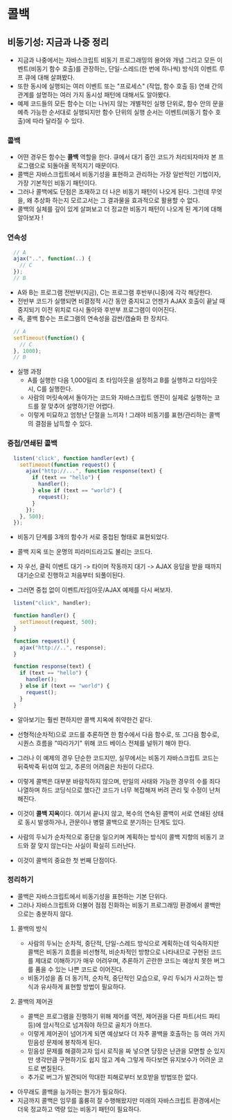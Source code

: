 # 콜백

## 비동기성: 지금과 나중 정리

- 지금과 나중에서는 자바스크립트 비동기 프로그래밍의 용어와 개념 그리고 모든 이벤트(비동기 함수 호출)를 관장하는,
  단일-스레드(한 번에 하나씩) 방식의 이벤트 루프 큐에 대해 살펴봤다.
- 또한 동시에 실행되는 여러 이벤트 또는 "프로세스" (작업, 함수 호출 등) 연쇄 간의 관계를 설명하는 여러 가지 동시성 패턴에 대해서도 알아봤다.
- 예제 코드들의 모든 함수는 더는 나뉘지 않는 개별적인 실행 단위로,
  함수 안의 문을 예측 가능한 순서대로 실행되지만 함수 단위의 실행 순서는 이벤트(비동기 함수 호출)에 따라 달라질 수 있다.

### 콜백

- 어떤 경우든 함수는 **콜백** 역할을 한다. 큐에서 대기 중인 코드가 처리되자마자 본 프로그램으로 되돌아올 목적지기 때문이다.
- 콜백은 자바스크립트에서 비동기성을 표현하고 관리하는 가장 일반적인 기법이자, 가장 기본적인 비동기 패턴이다.
- 그러나 콜백에도 단점은 조재하고 더 나은 비동기 패턴이 나오게 된다.
  그런데 무엇을, 왜 추상화 하는지 모르고서는 그 결과물을 효과적으로 활용할 수 없다.
- 콜백의 실체를 깊이 있게 살펴보고 더 정교한 비동기 패턴이 나오게 된 계기에 대해 알아보자 !

### 연속성

```Javascript
  // A
  ajax("..", function(..) {
    // C
  });
  // B
```

- A와 B는 프로그램 전반부(지금), C는 프로그램 후반부(니중)에 각각 해당한다.
- 전반부 코드가 실행되면 비결정적 시간 동안 중지되고 언젠가 AJAX 호출이 끝날 때 중지되기 이전 위치로 다시 돌아와 후반부 프로그램이 이어진다.
- 즉, 콜백 함수는 프로그램의 연속성을 감싼/캡슐화 한 장치다.

```Javascript
  // A
  setTimeout(function() {
    // C
  }, 1000);
  // B
```

- 실행 과정
  - A를 실행한 다음 1,000밀리 초 타임아웃을 설정하고 B를 실행하고 타임아웃 시, C를 실행한다.
  - 사람의 머릿속에서 돌아가는 코드와 자바스크립트 엔진이 실제로 실행하는 코드를 잘 맞추어 설명하기란 어렵다.
  - 이렇게 미묘하고 엄청난 단절을 느끼자 ! 그래야 비동기를 표현/관리하는 콜백의 결점을 납득할 수 있다.

### 중첩/연쇄된 콜백

```Javascript
  listen('click', function handler(evt) {
    setTimeout(function request() {
      ajax("http://...", function response(text) {
        if (text == "hello") {
          handler();
        } else if (text == "world") {
          request();
        }
      });
    }, 500);
  });

```

- 비동기 단계를 3개의 함수가 서로 중첩된 형태로 표현되었다.
- 콜백 지옥 또는 운명의 피라미드라고도 불리는 코드다.
- 자 우선, 클릭 이벤트 대기 -> 타이머 작동까지 대기 -> AJAX 응답을 받을 때까지 대기순으로 진행하고 처음부터 되풀이된다.

- 그러면 중첩 없이 이벤트/타임아웃/AJAX 예제를 다시 써보자.

```Javascript
  listen("click", handler);

  function handler() {
    setTimeout(request, 500);
  }

  function request() {
    ajax("http://..", response);
  }

  function response(text) {
    if (text == "hello") {
      handler();
    } else if (text == "world") {
      request();
    }
  }

```

- 알아보기는 훨씬 편하지만 콜백 지옥에 취약한건 같다.
- 선형적(순차적)으로 코드를 추론하면 한 함수에서 다음 함수로, 또 그다음 함수로, 시퀀스 흐름을 "따라가기" 위해 코드 베이스 전체를 널뛰기 해야 한다.
- 그러나 이 예제의 경우 단순한 코드지만, 실무에서는 비동기 자바스크립트 코드는 뒤죽박죽 뒤섞여 있고, 추론의 어려움은 차원이 다르다.

- 이렇게 콜백은 대부분 바람직하지 않으며, 만일의 사태와 가능한 경우의 수를 죄다 나열하며 하드 코딩식으로 했다간 코드가 너무 복잡해져 버려 관리 및 수정이 난처해진다.
- 이것이 **콜백 지옥**이다. 여기서 끝나지 않고, 복수의 연속된 콜백이 서로 연쇄된 상태로 동시 발생하거나, 관문이나 병렬 콜백으로 분기하는 단계도 있다.
- 사람의 두뇌가 순차적으로 중단을 일으키며 계획하는 방식이 콜백 지향의 비동기 코드와 잘 맞지 않는다는 사실이 확실히 드러난다.
- 이것이 콜백의 중요한 첫 번째 단점이다.

### 정리하기

- 콜백은 자바스크립트에서 비동기성을 표현하는 기본 단위다.
- 그러나 자바스크립트와 더불어 점점 진화하는 비동기 프로그래밍 환경에서 콜백만으로는 충분하지 않다.

1. 콜백의 방식

   - 사람의 두뇌는 순차적, 중단적, 단일-스레드 방식으로 계획하는데 익숙하지만 콜백은 비동기 흐름을 비선형적, 비순차적인 방향으로 나타내므로
     구현된 코드를 제대로 이해하기가 매우 어려우며, 추론하기 곤란한 코드는 예상치 못한 버그를 품을 수 있는 나쁜 코드로 이어진다.
   - 비동기성을 좀 더 동기적, 순차적, 중단적인 모습으로, 우리 두뇌가 사고하는 방식과 유사하게 표현할 방법이 필요하다.

2. 콜백의 제어권

   - 콜백은 프로그램을 진행하기 위해 제어를 역전, 제어권을 다른 파트(서드 파티 등)에 암시적으로 넘겨줘야 하므로 골치가 아프다.
   - 이렇게 제어권이 넘어가게 되면 예상보다 더 자주 콜백을 호출하는 등 여러 가지 믿음성 문제에 봉착하게 된다.
   - 믿음성 문제를 해결하고자 임시 로직을 짜 넣으면 당장은 난관을 모면할 순 있지만 생각만큼 구현하기도 쉽지 않고 계속 그렇게 하다보면 유지보수가 어려운 코드로 변질된다.
   - 추가로 버그가 발견되어 막대한 피해로부터 보호받을 방법또한 없다.

- 아무래도 콜백을 능가하는 뭔가가 필요하다.
- 지금까지 콜백은 임무를 훌륭히 잘 수행해왔지만 미래의 자바스크립트 환경에서는 더욱 정교하고 역량 있는 비동기 패턴이 필요하다.

